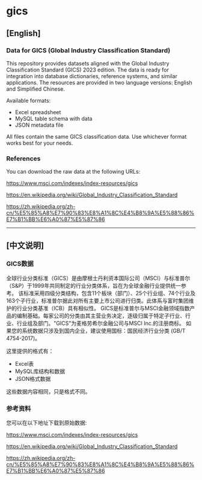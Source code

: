 # gics

## [English]

### Data for GICS (Global Industry Classification Standard)

This repository provides datasets aligned with the Global Industry Classification Standard (GICS) 2023 edition. The data is ready for integration into database dictionaries, reference systems, and similar applications.
The resources are provided in two language versions: English and Simplified Chinese.

Available formats:

- Excel spreadsheet
- MySQL table schema with data
- JSON metadata file

All files contain the same GICS classification data. Use whichever format works best for your needs.


### References

You can download the raw data at the following URLs:

https://www.msci.com/indexes/index-resources/gics

https://en.wikipedia.org/wiki/Global_Industry_Classification_Standard

https://zh.wikipedia.org/zh-cn/%E5%85%A8%E7%90%83%E8%A1%8C%E4%B8%9A%E5%88%86%E7%B1%BB%E6%A0%87%E5%87%86

------

## [中文说明]

### GICS数据

全球行业分类标准（GICS）是由摩根士丹利资本国际公司（MSCI）与标准普尔（S&P）于1999年共同制定的行业分类体系，旨在为全球金融行业提供统一参考。
该标准采用四级分类结构，包含11个板块（部门）、25个行业组、74个行业及163个子行业，标准普尔据此对所有主要上市公司进行归类。此体系与富时集团维护的行业分类基准（ICB）具有相似性。
GICS是标准普尔与MSCI金融领域指数产品的编制基础。每家公司的分类由其主营业务决定，逐级归属于特定子行业、行业、行业组及部门。"GICS"为麦格劳希尔金融公司与MSCI Inc.的注册商标。
如果您的系统数据只涉及到国内企业，建议使用国标：国民经济行业分类 (GB/T 4754-2017)。

这里提供的格式有：
- Excel表
- MySQL库结构和数据
- JSON格式数据

这些数据内容相同，只是格式不同。


### 参考资料

您可以在以下地址下载到原始数据:

https://www.msci.com/indexes/index-resources/gics

https://en.wikipedia.org/wiki/Global_Industry_Classification_Standard

https://zh.wikipedia.org/zh-cn/%E5%85%A8%E7%90%83%E8%A1%8C%E4%B8%9A%E5%88%86%E7%B1%BB%E6%A0%87%E5%87%86

